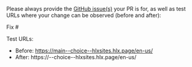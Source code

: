 Please always provide the [GitHub issue(s)](../issues) your PR is for, as well as test URLs where your change can be observed (before and after):

Fix #<gh-issue-id>

Test URLs:
- Before: https://main--choice--hlxsites.hlx.page/en-us/
- After: https://<branch>--choice--hlxsites.hlx.page/en-us/
